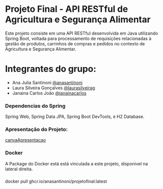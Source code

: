 # Projeto Final - API RESTful de Agricultura e Segurança Alimentar

Este projeto consiste em uma API RESTful desenvolvida em Java utilizando Spring Boot, voltada para processamento de requisições relacionadas à gestão de produtos, carrinhos de compras e pedidos no contexto de Agricultura e Segurança Alimentar.

# Integrantes do grupo:
- Ana Julia Santinoni [@anasantinoni](https://github.com/anasantinoni)
- Laura Silveira Gonçalves [@laurasilveirag](https://github.com/laurasilveirag)
- Janaina Carlos João [@janainacarlos](https://github.com/janainacarlos)

### Dependencias do Spring

Spring Web, Spring Data JPA, Spring Boot DevTools, e H2 Database.

### Apresentação do Projeto:

 [canvaApresentacao](https://www.canva.com/design/DAGJOyO6OGM/Wo7SvwmYvS4HzLIUrsms8A/edit?utm_content=DAGJOyO6OGM&utm_campaign=designshare&utm_medium=link2&utm_source=sharebutton)

 ### Docker

 A Package do Docker está está vinculada a este projeto, disponivel na lateral direita.
 ###
 docker pull ghcr.io/anasantinoni/projetofinal:latest

